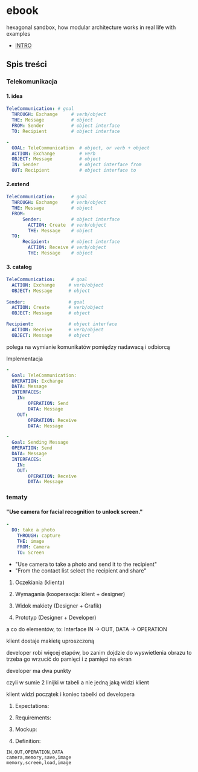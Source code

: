 # ebook
hexagonal sandbox, how modular architecture works in real life with examples

+ [INTRO](INTRO.md)


## Spis treści

### Telekomunikacja

#### 1. idea

```yml
TeleCommunication: # goal
  THROUGH: Exchange     # verb/object
  THE: Message          # object
  FROM: Sender          # object interface
  TO: Recipient         # object interface
```


```yml
-
  GOAL: TeleCommunication  # object, or verb + object
  ACTION: Exchange         # verb
  OBJECT: Message          # object
  IN: Sender               # object interface from
  OUT: Recipient           # object interface to
```

#### 2.extend


```yml
TeleCommunication:      # goal
  THROUGH: Exchange     # verb/object
  THE: Message          # object
  FROM:
      Sender:           # object interface
        ACTION: Create  # verb/object
        THE: Message    # object
  TO:             
      Recipient:        # object interface
        ACTION: Receive # verb/object
        THE: Message    # object
```

#### 3. catalog


```yml
TeleCommunication:      # goal
  ACTION: Exchange     # verb/object
  OBJECT: Message      # object
  
Sender:                # goal
  ACTION: Create       # verb/object
  OBJECT: Message      # object

Recipient:             # object interface
  ACTION: Receive      # verb/object
  OBJECT: Message      # object
```



polega na wymianie komunikatów pomiędzy nadawacą i odbiorcą


Implementacja





```yml
-
  Goal: TeleCommunication:
  OPERATION: Exchange
  DATA: Message
  INTERFACES:
    IN:
        OPERATION: Send
        DATA: Message
    OUT: 
        OPERATION: Receive
        DATA: Message
```


```yml
-
  Goal: Sending Message
  OPERATION: Send
  DATA: Message
  INTERFACES:
    IN:
    OUT:
        OPERATION: Receive
        DATA: Message
```





### tematy

#### "Use camera for facial recognition to unlock screen."

```yml
-
  DO: take a photo
    THROUGH: capture
    THE: image
    FROM: Camera
    TO: Screen
```


+ "Use camera to take a photo and send it to the recipient"
+ "From the contact list select the recipient and share"




1. Oczekiania (klienta)

2. Wymagania (kooperaxcja: klient + designer)

3. Widok makiety (Designer +  Grafik)

4. Prototyp (Designer + Developer)


a co do elementów, to:  Interface IN -> OUT, DATA -> OPERATION

klient dostaje makietę uproszczoną

developer robi więcej etapów, bo zanim dojdzie do wyswietlenia obrazu to trzeba go wrzucić do pamięci i z pamięci na ekran

developer ma dwa punkty

czyli w sumie 2 linijki w tabeli a nie jedną jaką widzi klient

klient widzi początek i koniec tabelki od developera





1. Expectations:


2. Requirements:


3. Mockup:


4. Definition:

```csv
IN,OUT,OPERATION,DATA
camera,memory,save,image
memory,screen,load,image
```



